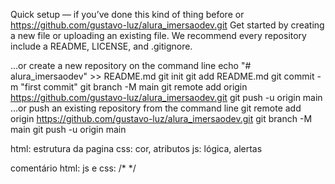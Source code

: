 Quick setup — if you’ve done this kind of thing before
or	
https://github.com/gustavo-luz/alura_imersaodev.git
Get started by creating a new file or uploading an existing file. We recommend every repository include a README, LICENSE, and .gitignore.

…or create a new repository on the command line
echo "# alura_imersaodev" >> README.md
git init
git add README.md
git commit -m "first commit"
git branch -M main
git remote add origin https://github.com/gustavo-luz/alura_imersaodev.git
git push -u origin main
…or push an existing repository from the command line
git remote add origin https://github.com/gustavo-luz/alura_imersaodev.git
git branch -M main
git push -u origin main


html: estrutura da pagina
css: cor, atributos
js: lógica, alertas

comentário html: <!--  --> 
js e css: /*  */
 
